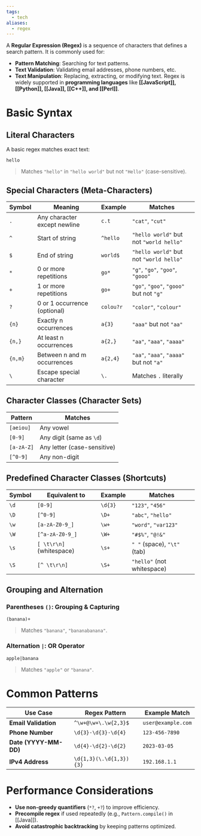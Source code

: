 ```yaml
---
tags:
  - tech
aliases:
  - regex
---
```

A **Regular Expression (Regex)** is a sequence of characters that defines a search pattern. 
It is commonly used for:
- **Pattern Matching**: Searching for text patterns.
- **Text Validation**: Validating email addresses, phone numbers, etc.
- **Text Manipulation**: Replacing, extracting, or modifying text.
Regex is widely supported in **programming languages** like **[[JavaScript]], [[Python]], [[Java]], [[C++]], and [[Perl]]**.

# Basic Syntax
## Literal Characters
A basic regex matches exact text:
```regex
hello
```
> Matches `"hello"` in `"hello world"` but not `"Hello"` (case-sensitive).

## Special Characters (Meta-Characters)
| Symbol  | Meaning                      | Example   | Matches                                 |
| ------- | ---------------------------- | --------- | --------------------------------------- |
| `.`     | Any character except newline | `c.t`     | `"cat"`, `"cut"`                        |
| `^`     | Start of string              | `^hello`  | `"hello world"` but not `"world hello"` |
| `$`     | End of string                | `world$`  | `"hello world"` but not `"world hello"` |
| `*`     | 0 or more repetitions        | `go*`     | `"g"`, `"go"`, `"goo"`, `"gooo"`        |
| `+`     | 1 or more repetitions        | `go+`     | `"go"`, `"goo"`, `"gooo"` but not `"g"` |
| `?`     | 0 or 1 occurrence (optional) | `colou?r` | `"color"`, `"colour"`                   |
| `{n}`   | Exactly n occurrences        | `a{3}`    | `"aaa"` but not `"aa"`                  |
| `{n,}`  | At least n occurrences       | `a{2,}`   | `"aa"`, `"aaa"`, `"aaaa"`               |
| `{n,m}` | Between n and m occurrences  | `a{2,4}`  | `"aa"`, `"aaa"`, `"aaaa"` but not `"a"` |
| `\`     | Escape special character     | `\.`      | Matches `.` literally                   |
## Character Classes (Character Sets)
| Pattern    | Matches                     |
| ---------- | --------------------------- |
| `[aeiou]`  | Any vowel                   |
| `[0-9]`    | Any digit (same as `\d`)    |
| `[a-zA-Z]` | Any letter (case-sensitive) |
| `[^0-9]`   | Any non-digit               |

## Predefined Character Classes (Shortcuts)
| Symbol | Equivalent to            | Example | Matches                     |
| ------ | ------------------------ | ------- | --------------------------- |
| `\d`   | `[0-9]`                  | `\d{3}` | `"123"`, `"456"`            |
| `\D`   | `[^0-9]`                 | `\D+`   | `"abc"`, `"hello"`          |
| `\w`   | `[a-zA-Z0-9_]`           | `\w+`   | `"word"`, `"var123"`        |
| `\W`   | `[^a-zA-Z0-9_]`          | `\W+`   | `"#$%"`, `"@!&"`            |
| `\s`   | `[ \t\r\n]` (whitespace) | `\s+`   | `" "` (space), `"\t"` (tab) |
| `\S`   | `[^ \t\r\n]`             | `\S+`   | `"hello"` (not whitespace)  |

## Grouping and Alternation
### Parentheses `()`: Grouping & Capturing
```regex
(banana)+
```
> Matches `"banana"`, `"bananabanana"`.

### Alternation `|`: OR Operator
```regex
apple|banana
```
> Matches `"apple"` or `"banana"`.

# Common Patterns
| Use Case              | Regex Pattern           | Example Match      |
| --------------------- | ----------------------- | ------------------ |
| **Email Validation**  | `^\w+@\w+\.\w{2,3}$`    | `user@example.com` |
| **Phone Number**      | `\d{3}-\d{3}-\d{4}`     | `123-456-7890`     |
| **Date (YYYY-MM-DD)** | `\d{4}-\d{2}-\d{2}`     | `2023-03-05`       |
| **IPv4 Address**      | `\d{1,3}(\.\d{1,3}){3}` | `192.168.1.1`      |

# Performance Considerations
- **Use non-greedy quantifiers** (`*?`, `+?`) to improve efficiency.
- **Precompile regex** if used repeatedly (e.g., `Pattern.compile()` in [[Java]]).
- **Avoid catastrophic backtracking** by keeping patterns optimized.
